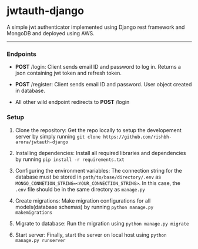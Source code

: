 # jwtauth-django

A simple jwt authenticator implemented using Django rest framework and MongoDB and deployed using AWS.

---

### Endpoints

- **POST** /login: Client sends email ID and password to log in. Returns a json containing jwt token and refresh token.

- **POST** /register: Client sends email ID and password. User object created in database.

- All other wild endpoint redirects to **POST** /login

### Setup

1. Clone the repository:
   Get the repo locally to setup the developement server by simply running `git clone https://github.com/rishbh-arora/jwtauth-django`

2. Installing dependencies:
   Install all required libraries and dependencies by running `pip install -r requirements.txt`

3. Configuring the environment variables:
   The connection string for the database must be stored in `path/to/base/directory/.env` as `MONGO_CONNETION_STRING=<YOUR_CONNECTION_STRING>`. In this case, the `.env` file should be in the same directory as `manage.py`

4. Create migrations:
   Make migration configurations for all models(database schemas) by running `python manage.py makemigrations`

5. Migrate to database:
   Run the migration using `python manage.py migrate`

6. Start server:
   Finally, start the server on local host using `python manage.py runserver`
